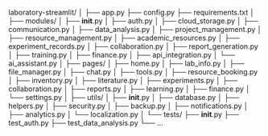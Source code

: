 laboratory-streamlit/
│
├── app.py
├── config.py
├── requirements.txt
│
├── modules/
│   ├── __init__.py
│   ├── auth.py
│   ├── cloud_storage.py
│   ├── communication.py
│   ├── data_analysis.py
│   ├── project_management.py
│   ├── resource_management.py
│   ├── academic_resources.py
│   ├── experiment_records.py
│   ├── collaboration.py
│   ├── report_generation.py
│   ├── training.py
│   ├── finance.py
│   ├── api_integration.py
│   └── ai_assistant.py
│
├── pages/
│   ├── home.py
│   ├── lab_info.py
│   ├── file_manager.py
│   ├── chat.py
│   ├── tools.py
│   ├── resource_booking.py
│   ├── inventory.py
│   ├── literature.py
│   ├── experiments.py
│   ├── collaboration.py
│   ├── reports.py
│   ├── learning.py
│   ├── finance.py
│   └── settings.py
│
├── utils/
│   ├── __init__.py
│   ├── database.py
│   ├── helpers.py
│   ├── security.py
│   ├── backup.py
│   ├── notifications.py
│   ├── analytics.py
│   └── localization.py
│
└── tests/
    ├── __init__.py
    ├── test_auth.py
    ├── test_data_analysis.py
    └── ...